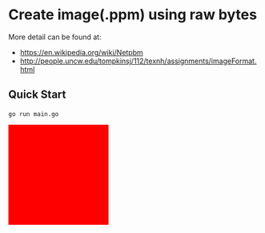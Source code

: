# Create image(.ppm) using raw bytes

More detail can be found at:

- <https://en.wikipedia.org/wiki/Netpbm>
- <http://people.uncw.edu/tompkinsj/112/texnh/assignments/imageFormat.html>

## Quick Start

```shell
go run main.go
```

![Demo](./demo.png)
